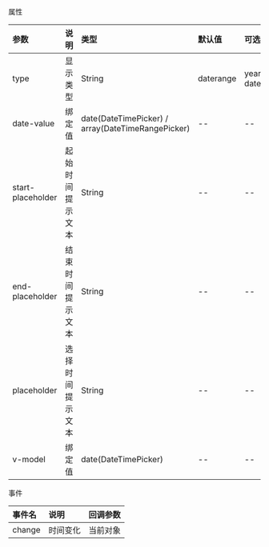 属性

| 参数              | 说明             | 类型                                              | 默认值    | 可选值                                                 |
| :---------------- | :--------------- | :------------------------------------------------ | :-------- | :----------------------------------------------------- |
| type              | 显示类型         | String                                            | daterange | year/month/date/week/ datetime/datetimerange/daterange |
| date-value        | 绑定值           | date(DateTimePicker) / array(DateTimeRangePicker) | --        | --                                                     |
| start-placeholder | 起始时间提示文本 | String                                            | --        | --                                                     |
| end-placeholder   | 结束时间提示文本 | String                                            | --        | --                                                     |
| placeholder       | 选择时间提示文本 | String                                            | --        | --                                                     |
| v-model           | 绑定值           | date(DateTimePicker)                              | --        | --                                                     |



事件

| 事件名 | 说明     | 回调参数 |
| :----- | :------- | :------- |
| change | 时间变化 | 当前对象 |